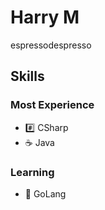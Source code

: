 # Harry M
espressodespresso

## Skills 
### Most Experience
* #️⃣ CSharp
* ☕ Java

### Learning
* 🚦 GoLang


<!--
**espressodespresso/espressodespresso** is a ✨ _special_ ✨ repository because its `README.md` (this file) appears on your GitHub profile.

Here are some ideas to get you started:

- 🔭 I’m currently working on ...
- 🌱 I’m currently learning ...
- 👯 I’m looking to collaborate on ...
- 🤔 I’m looking for help with ...
- 💬 Ask me about ...
- 📫 How to reach me: ...
- 😄 Pronouns: ...
- ⚡ Fun fact: ...
-->

